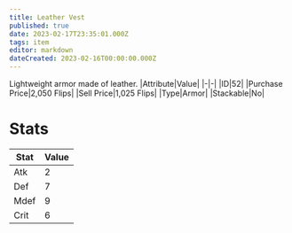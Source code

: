 ```yaml
---
title: Leather Vest
published: true
date: 2023-02-17T23:35:01.000Z
tags: item
editor: markdown
dateCreated: 2023-02-16T00:00:00.000Z
---
```


Lightweight armor made of leather.
|Attribute|Value|
|-|-|
|ID|52|
|Purchase Price|2,050 Flips|
|Sell Price|1,025 Flips|
|Type|Armor|
|Stackable|No|

# Stats
|Stat|Value|
|-|-|
|Atk|2|
|Def|7|
|Mdef|9|
|Crit|6|
